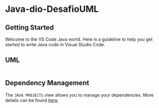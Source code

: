 # Java-dio-DesafioUML

## Getting Started

Welcome to the VS Code Java world. Here is a guideline to help you get started to write Java code in Visual Studio Code.

## UML

<!DOCTYPE html>
<html>
<head>
<title>Java-dio-desafio-UML.html</title>
<meta charset="utf-8"/>
</head>
<body>
<div class="mxgraph" style="max-width:100%;border:1px solid transparent;" data-mxgraph="{&quot;highlight&quot;:&quot;#0000ff&quot;,&quot;nav&quot;:true,&quot;resize&quot;:true,&quot;xml&quot;:&quot;&lt;mxfile host=\&quot;app.diagrams.net\&quot; modified=\&quot;2024-06-26T00:28:36.512Z\&quot; agent=\&quot;Mozilla/5.0 (Windows NT 10.0; Win64; x64) AppleWebKit/537.36 (KHTML, like Gecko) Chrome/126.0.0.0 Safari/537.36\&quot; etag=\&quot;AZg0IbRxrD_dY4zc4MxA\&quot; version=\&quot;24.6.3\&quot; type=\&quot;device\&quot;&gt;&lt;diagram name=\&quot;Página-1\&quot; id=\&quot;sVwOxXJz7BdrmnKKk-QH\&quot;&gt;&lt;mxGraphModel dx=\&quot;874\&quot; dy=\&quot;434\&quot; grid=\&quot;1\&quot; gridSize=\&quot;10\&quot; guides=\&quot;1\&quot; tooltips=\&quot;1\&quot; connect=\&quot;1\&quot; arrows=\&quot;1\&quot; fold=\&quot;1\&quot; page=\&quot;1\&quot; pageScale=\&quot;1\&quot; pageWidth=\&quot;827\&quot; pageHeight=\&quot;1169\&quot; math=\&quot;0\&quot; shadow=\&quot;0\&quot;&gt;&lt;root&gt;&lt;mxCell id=\&quot;0\&quot;/&gt;&lt;mxCell id=\&quot;1\&quot; parent=\&quot;0\&quot;/&gt;&lt;mxCell id=\&quot;xrFtoJ4NOl2L_a9EsG5Z-24\&quot; style=\&quot;edgeStyle=orthogonalEdgeStyle;rounded=0;orthogonalLoop=1;jettySize=auto;html=1;entryX=0.5;entryY=0;entryDx=0;entryDy=0;\&quot; edge=\&quot;1\&quot; parent=\&quot;1\&quot; source=\&quot;xrFtoJ4NOl2L_a9EsG5Z-4\&quot; target=\&quot;xrFtoJ4NOl2L_a9EsG5Z-17\&quot;&gt;&lt;mxGeometry relative=\&quot;1\&quot; as=\&quot;geometry\&quot;/&gt;&lt;/mxCell&gt;&lt;mxCell id=\&quot;xrFtoJ4NOl2L_a9EsG5Z-4\&quot; value=\&quot;Iphone\&quot; style=\&quot;swimlane;fontStyle=1;align=center;verticalAlign=top;childLayout=stackLayout;horizontal=1;startSize=26;horizontalStack=0;resizeParent=1;resizeParentMax=0;resizeLast=0;collapsible=1;marginBottom=0;whiteSpace=wrap;html=1;\&quot; vertex=\&quot;1\&quot; parent=\&quot;1\&quot;&gt;&lt;mxGeometry x=\&quot;345\&quot; width=\&quot;165\&quot; height=\&quot;60\&quot; as=\&quot;geometry\&quot;/&gt;&lt;/mxCell&gt;&lt;mxCell id=\&quot;xrFtoJ4NOl2L_a9EsG5Z-8\&quot; value=\&quot;AparelhoTelefonico\&quot; style=\&quot;swimlane;fontStyle=1;align=center;verticalAlign=top;childLayout=stackLayout;horizontal=1;startSize=26;horizontalStack=0;resizeParent=1;resizeParentMax=0;resizeLast=0;collapsible=1;marginBottom=0;whiteSpace=wrap;html=1;\&quot; vertex=\&quot;1\&quot; parent=\&quot;1\&quot;&gt;&lt;mxGeometry x=\&quot;80\&quot; y=\&quot;170\&quot; width=\&quot;210\&quot; height=\&quot;180\&quot; as=\&quot;geometry\&quot;/&gt;&lt;/mxCell&gt;&lt;mxCell id=\&quot;xrFtoJ4NOl2L_a9EsG5Z-9\&quot; value=\&quot;- numero: String\&quot; style=\&quot;text;strokeColor=none;fillColor=none;align=left;verticalAlign=top;spacingLeft=4;spacingRight=4;overflow=hidden;rotatable=0;points=[[0,0.5],[1,0.5]];portConstraint=eastwest;whiteSpace=wrap;html=1;\&quot; vertex=\&quot;1\&quot; parent=\&quot;xrFtoJ4NOl2L_a9EsG5Z-8\&quot;&gt;&lt;mxGeometry y=\&quot;26\&quot; width=\&quot;210\&quot; height=\&quot;26\&quot; as=\&quot;geometry\&quot;/&gt;&lt;/mxCell&gt;&lt;mxCell id=\&quot;xrFtoJ4NOl2L_a9EsG5Z-10\&quot; value=\&quot;\&quot; style=\&quot;line;strokeWidth=1;fillColor=none;align=left;verticalAlign=middle;spacingTop=-1;spacingLeft=3;spacingRight=3;rotatable=0;labelPosition=right;points=[];portConstraint=eastwest;strokeColor=inherit;\&quot; vertex=\&quot;1\&quot; parent=\&quot;xrFtoJ4NOl2L_a9EsG5Z-8\&quot;&gt;&lt;mxGeometry y=\&quot;52\&quot; width=\&quot;210\&quot; height=\&quot;8\&quot; as=\&quot;geometry\&quot;/&gt;&lt;/mxCell&gt;&lt;mxCell id=\&quot;xrFtoJ4NOl2L_a9EsG5Z-11\&quot; value=\&quot;&amp;lt;br&amp;gt;&amp;lt;span style=&amp;quot;color: rgb(0, 0, 0); font-family: Helvetica; font-size: 12px; font-style: normal; font-variant-ligatures: normal; font-variant-caps: normal; font-weight: 400; letter-spacing: normal; orphans: 2; text-align: left; text-indent: 0px; text-transform: none; widows: 2; word-spacing: 0px; -webkit-text-stroke-width: 0px; white-space: normal; background-color: rgb(251, 251, 251); text-decoration-thickness: initial; text-decoration-style: initial; text-decoration-color: initial; display: inline !important; float: none;&amp;quot;&amp;gt;+ getNumero(): String&amp;lt;/span&amp;gt;&amp;lt;div&amp;gt;+ setNumero(numero: String): Void&amp;lt;/div&amp;gt;&amp;lt;div&amp;gt;+ ligar(numero : String): Void&amp;lt;/div&amp;gt;&amp;lt;div&amp;gt;+ atender(): void&amp;lt;/div&amp;gt;&amp;lt;div&amp;gt;+ iniciarCorreioVoz(): Void&amp;lt;br&amp;gt;&amp;lt;div&amp;gt;&amp;lt;span style=&amp;quot;color: rgb(0, 0, 0); font-family: Helvetica; font-size: 12px; font-style: normal; font-variant-ligatures: normal; font-variant-caps: normal; font-weight: 400; letter-spacing: normal; orphans: 2; text-align: left; text-indent: 0px; text-transform: none; widows: 2; word-spacing: 0px; -webkit-text-stroke-width: 0px; white-space: normal; background-color: rgb(251, 251, 251); text-decoration-thickness: initial; text-decoration-style: initial; text-decoration-color: initial; display: inline !important; float: none;&amp;quot;&amp;gt;&amp;amp;nbsp;&amp;lt;/span&amp;gt;&amp;lt;br&amp;gt;&amp;lt;br&amp;gt;&amp;lt;/div&amp;gt;&amp;lt;/div&amp;gt;\&quot; style=\&quot;text;strokeColor=none;fillColor=none;align=left;verticalAlign=top;spacingLeft=4;spacingRight=4;overflow=hidden;rotatable=0;points=[[0,0.5],[1,0.5]];portConstraint=eastwest;whiteSpace=wrap;html=1;\&quot; vertex=\&quot;1\&quot; parent=\&quot;xrFtoJ4NOl2L_a9EsG5Z-8\&quot;&gt;&lt;mxGeometry y=\&quot;60\&quot; width=\&quot;210\&quot; height=\&quot;120\&quot; as=\&quot;geometry\&quot;/&gt;&lt;/mxCell&gt;&lt;mxCell id=\&quot;xrFtoJ4NOl2L_a9EsG5Z-13\&quot; value=\&quot;ReprodutorMusical\&quot; style=\&quot;swimlane;fontStyle=1;align=center;verticalAlign=top;childLayout=stackLayout;horizontal=1;startSize=26;horizontalStack=0;resizeParent=1;resizeParentMax=0;resizeLast=0;collapsible=1;marginBottom=0;whiteSpace=wrap;html=1;\&quot; vertex=\&quot;1\&quot; parent=\&quot;1\&quot;&gt;&lt;mxGeometry x=\&quot;310\&quot; y=\&quot;170\&quot; width=\&quot;230\&quot; height=\&quot;180\&quot; as=\&quot;geometry\&quot;/&gt;&lt;/mxCell&gt;&lt;mxCell id=\&quot;xrFtoJ4NOl2L_a9EsG5Z-14\&quot; value=\&quot;- musica: String\&quot; style=\&quot;text;strokeColor=none;fillColor=none;align=left;verticalAlign=top;spacingLeft=4;spacingRight=4;overflow=hidden;rotatable=0;points=[[0,0.5],[1,0.5]];portConstraint=eastwest;whiteSpace=wrap;html=1;\&quot; vertex=\&quot;1\&quot; parent=\&quot;xrFtoJ4NOl2L_a9EsG5Z-13\&quot;&gt;&lt;mxGeometry y=\&quot;26\&quot; width=\&quot;230\&quot; height=\&quot;26\&quot; as=\&quot;geometry\&quot;/&gt;&lt;/mxCell&gt;&lt;mxCell id=\&quot;xrFtoJ4NOl2L_a9EsG5Z-15\&quot; value=\&quot;\&quot; style=\&quot;line;strokeWidth=1;fillColor=none;align=left;verticalAlign=middle;spacingTop=-1;spacingLeft=3;spacingRight=3;rotatable=0;labelPosition=right;points=[];portConstraint=eastwest;strokeColor=inherit;\&quot; vertex=\&quot;1\&quot; parent=\&quot;xrFtoJ4NOl2L_a9EsG5Z-13\&quot;&gt;&lt;mxGeometry y=\&quot;52\&quot; width=\&quot;230\&quot; height=\&quot;8\&quot; as=\&quot;geometry\&quot;/&gt;&lt;/mxCell&gt;&lt;mxCell id=\&quot;xrFtoJ4NOl2L_a9EsG5Z-16\&quot; value=\&quot;&amp;lt;br&amp;gt;&amp;lt;span style=&amp;quot;color: rgb(0, 0, 0); font-family: Helvetica; font-size: 12px; font-style: normal; font-variant-ligatures: normal; font-variant-caps: normal; font-weight: 400; letter-spacing: normal; orphans: 2; text-align: left; text-indent: 0px; text-transform: none; widows: 2; word-spacing: 0px; -webkit-text-stroke-width: 0px; white-space: normal; background-color: rgb(251, 251, 251); text-decoration-thickness: initial; text-decoration-style: initial; text-decoration-color: initial; display: inline !important; float: none;&amp;quot;&amp;gt;+ getMusica(): String&amp;lt;/span&amp;gt;&amp;lt;div&amp;gt;+ setMusica(musica: String): Void&amp;lt;/div&amp;gt;&amp;lt;div&amp;gt;+ selecionarMusica(musica: String): Void&amp;lt;/div&amp;gt;&amp;lt;div&amp;gt;+ pausar(): void&amp;lt;/div&amp;gt;&amp;lt;div&amp;gt;+ tocar(): Void&amp;lt;br&amp;gt;&amp;lt;div&amp;gt;&amp;lt;span style=&amp;quot;color: rgb(0, 0, 0); font-family: Helvetica; font-size: 12px; font-style: normal; font-variant-ligatures: normal; font-variant-caps: normal; font-weight: 400; letter-spacing: normal; orphans: 2; text-align: left; text-indent: 0px; text-transform: none; widows: 2; word-spacing: 0px; -webkit-text-stroke-width: 0px; white-space: normal; background-color: rgb(251, 251, 251); text-decoration-thickness: initial; text-decoration-style: initial; text-decoration-color: initial; display: inline !important; float: none;&amp;quot;&amp;gt;&amp;amp;nbsp;&amp;lt;/span&amp;gt;&amp;lt;br&amp;gt;&amp;lt;br&amp;gt;&amp;lt;/div&amp;gt;&amp;lt;/div&amp;gt;\&quot; style=\&quot;text;strokeColor=none;fillColor=none;align=left;verticalAlign=top;spacingLeft=4;spacingRight=4;overflow=hidden;rotatable=0;points=[[0,0.5],[1,0.5]];portConstraint=eastwest;whiteSpace=wrap;html=1;\&quot; vertex=\&quot;1\&quot; parent=\&quot;xrFtoJ4NOl2L_a9EsG5Z-13\&quot;&gt;&lt;mxGeometry y=\&quot;60\&quot; width=\&quot;230\&quot; height=\&quot;120\&quot; as=\&quot;geometry\&quot;/&gt;&lt;/mxCell&gt;&lt;mxCell id=\&quot;xrFtoJ4NOl2L_a9EsG5Z-17\&quot; value=\&quot;NavegadorInternet&amp;lt;div&amp;gt;&amp;lt;br&amp;gt;&amp;lt;/div&amp;gt;\&quot; style=\&quot;swimlane;fontStyle=1;align=center;verticalAlign=top;childLayout=stackLayout;horizontal=1;startSize=26;horizontalStack=0;resizeParent=1;resizeParentMax=0;resizeLast=0;collapsible=1;marginBottom=0;whiteSpace=wrap;html=1;\&quot; vertex=\&quot;1\&quot; parent=\&quot;1\&quot;&gt;&lt;mxGeometry x=\&quot;560\&quot; y=\&quot;170\&quot; width=\&quot;230\&quot; height=\&quot;180\&quot; as=\&quot;geometry\&quot;/&gt;&lt;/mxCell&gt;&lt;mxCell id=\&quot;xrFtoJ4NOl2L_a9EsG5Z-18\&quot; value=\&quot;- url: String\&quot; style=\&quot;text;strokeColor=none;fillColor=none;align=left;verticalAlign=top;spacingLeft=4;spacingRight=4;overflow=hidden;rotatable=0;points=[[0,0.5],[1,0.5]];portConstraint=eastwest;whiteSpace=wrap;html=1;\&quot; vertex=\&quot;1\&quot; parent=\&quot;xrFtoJ4NOl2L_a9EsG5Z-17\&quot;&gt;&lt;mxGeometry y=\&quot;26\&quot; width=\&quot;230\&quot; height=\&quot;26\&quot; as=\&quot;geometry\&quot;/&gt;&lt;/mxCell&gt;&lt;mxCell id=\&quot;xrFtoJ4NOl2L_a9EsG5Z-19\&quot; value=\&quot;\&quot; style=\&quot;line;strokeWidth=1;fillColor=none;align=left;verticalAlign=middle;spacingTop=-1;spacingLeft=3;spacingRight=3;rotatable=0;labelPosition=right;points=[];portConstraint=eastwest;strokeColor=inherit;\&quot; vertex=\&quot;1\&quot; parent=\&quot;xrFtoJ4NOl2L_a9EsG5Z-17\&quot;&gt;&lt;mxGeometry y=\&quot;52\&quot; width=\&quot;230\&quot; height=\&quot;8\&quot; as=\&quot;geometry\&quot;/&gt;&lt;/mxCell&gt;&lt;mxCell id=\&quot;xrFtoJ4NOl2L_a9EsG5Z-20\&quot; value=\&quot;&amp;lt;br&amp;gt;&amp;lt;span style=&amp;quot;color: rgb(0, 0, 0); font-family: Helvetica; font-size: 12px; font-style: normal; font-variant-ligatures: normal; font-variant-caps: normal; font-weight: 400; letter-spacing: normal; orphans: 2; text-align: left; text-indent: 0px; text-transform: none; widows: 2; word-spacing: 0px; -webkit-text-stroke-width: 0px; white-space: normal; background-color: rgb(251, 251, 251); text-decoration-thickness: initial; text-decoration-style: initial; text-decoration-color: initial; display: inline !important; float: none;&amp;quot;&amp;gt;+ getUrl(): String&amp;lt;/span&amp;gt;&amp;lt;div&amp;gt;+ setUrl(url: String): Void&amp;lt;/div&amp;gt;&amp;lt;div&amp;gt;+ exibirPagina(url: String): Void&amp;lt;/div&amp;gt;&amp;lt;div&amp;gt;+ adicionarNovaAba(): void&amp;lt;/div&amp;gt;&amp;lt;div&amp;gt;+ atualizarPagina(): Void&amp;lt;br&amp;gt;&amp;lt;div&amp;gt;&amp;lt;span style=&amp;quot;color: rgb(0, 0, 0); font-family: Helvetica; font-size: 12px; font-style: normal; font-variant-ligatures: normal; font-variant-caps: normal; font-weight: 400; letter-spacing: normal; orphans: 2; text-align: left; text-indent: 0px; text-transform: none; widows: 2; word-spacing: 0px; -webkit-text-stroke-width: 0px; white-space: normal; background-color: rgb(251, 251, 251); text-decoration-thickness: initial; text-decoration-style: initial; text-decoration-color: initial; display: inline !important; float: none;&amp;quot;&amp;gt;&amp;amp;nbsp;&amp;lt;/span&amp;gt;&amp;lt;br&amp;gt;&amp;lt;br&amp;gt;&amp;lt;/div&amp;gt;&amp;lt;/div&amp;gt;\&quot; style=\&quot;text;strokeColor=none;fillColor=none;align=left;verticalAlign=top;spacingLeft=4;spacingRight=4;overflow=hidden;rotatable=0;points=[[0,0.5],[1,0.5]];portConstraint=eastwest;whiteSpace=wrap;html=1;\&quot; vertex=\&quot;1\&quot; parent=\&quot;xrFtoJ4NOl2L_a9EsG5Z-17\&quot;&gt;&lt;mxGeometry y=\&quot;60\&quot; width=\&quot;230\&quot; height=\&quot;120\&quot; as=\&quot;geometry\&quot;/&gt;&lt;/mxCell&gt;&lt;mxCell id=\&quot;xrFtoJ4NOl2L_a9EsG5Z-22\&quot; style=\&quot;edgeStyle=orthogonalEdgeStyle;rounded=0;orthogonalLoop=1;jettySize=auto;html=1;exitX=0;exitY=0.5;exitDx=0;exitDy=0;entryX=0.562;entryY=0.006;entryDx=0;entryDy=0;entryPerimeter=0;\&quot; edge=\&quot;1\&quot; parent=\&quot;1\&quot; source=\&quot;xrFtoJ4NOl2L_a9EsG5Z-4\&quot; target=\&quot;xrFtoJ4NOl2L_a9EsG5Z-8\&quot;&gt;&lt;mxGeometry relative=\&quot;1\&quot; as=\&quot;geometry\&quot;/&gt;&lt;/mxCell&gt;&lt;mxCell id=\&quot;xrFtoJ4NOl2L_a9EsG5Z-23\&quot; style=\&quot;edgeStyle=orthogonalEdgeStyle;rounded=0;orthogonalLoop=1;jettySize=auto;html=1;entryX=0.47;entryY=0.006;entryDx=0;entryDy=0;entryPerimeter=0;\&quot; edge=\&quot;1\&quot; parent=\&quot;1\&quot; source=\&quot;xrFtoJ4NOl2L_a9EsG5Z-4\&quot; target=\&quot;xrFtoJ4NOl2L_a9EsG5Z-13\&quot;&gt;&lt;mxGeometry relative=\&quot;1\&quot; as=\&quot;geometry\&quot;/&gt;&lt;/mxCell&gt;&lt;/root&gt;&lt;/mxGraphModel&gt;&lt;/diagram&gt;&lt;/mxfile&gt;&quot;,&quot;toolbar&quot;:&quot;pages zoom layers lightbox&quot;,&quot;page&quot;:0}"></div>
<script type="text/javascript" src="https://app.diagrams.net/js/viewer-static.min.js"></script>
</body>
</html>


## Dependency Management

The `JAVA PROJECTS` view allows you to manage your dependencies. More details can be found [here](https://github.com/microsoft/vscode-java-dependency#manage-dependencies).
